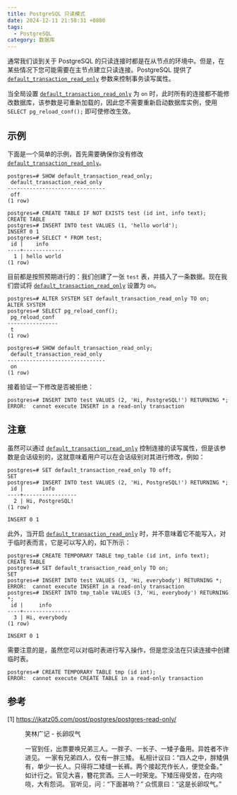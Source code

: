 ```yaml
---
title: PostgreSQL 只读模式
date: 2024-12-11 21:58:31 +0800
tags:
  - PostgreSQL
category: 数据库
---
```


通常我们谈到关于 PostgreSQL 的只读连接时都是在从节点的环境中。但是，在某些情况下您可能需要在主节点建立只读连接。PostgreSQL 提供了 [`default_transaction_read_only`][] 参数来控制事务读写属性。

<!--more-->

当全局设置 [`default_transaction_read_only`][] 为 `on` 时，此时所有的连接都不能修改数据库，该参数是可重新加载的，因此您不需要重新启动数据库实例，使用 `SELECT pg_reload_conf();` 即可使修改生效。

## 示例

下面是一个简单的示例，首先需要确保你没有修改 [`default_transaction_read_only`][]。

```
postgres=# SHOW default_transaction_read_only;
 default_transaction_read_only
-------------------------------
 off
(1 row)

postgres=# CREATE TABLE IF NOT EXISTS test (id int, info text);
CREATE TABLE
postgres=# INSERT INTO test VALUES (1, 'hello world');
INSERT 0 1
postgres=# SELECT * FROM test;
 id |    info
----+-------------
  1 | hello world
(1 row)
```

目前都是按照预期进行的：我们创建了一张 `test` 表，并插入了一条数据。现在我们尝试将 [`default_transaction_read_only`][] 设置为 `on`。

```
postgres=# ALTER SYSTEM SET default_transaction_read_only TO on;
ALTER SYSTEM
postgres=# SELECT pg_reload_conf();
 pg_reload_conf
----------------
 t
(1 row)

postgres=# SHOW default_transaction_read_only;
 default_transaction_read_only
-------------------------------
 on
(1 row)
```

接着验证一下修改是否被拒绝：

```
postgres=# INSERT INTO test VALUES (2, 'Hi, PostgreSQL!') RETURNING *;
ERROR:  cannot execute INSERT in a read-only transaction
```

## 注意

虽然可以通过 [`default_transaction_read_only`][] 控制连接的读写属性，但是该参数是会话级别的，这就意味着用户可以在会话级别对其进行修改，例如：

```
postgres=# SET default_transaction_read_only TO off;
SET
postgres=# INSERT INTO test VALUES (2, 'Hi, PostgreSQL!') RETURNING *;
 id |      info
----+-----------------
  2 | Hi, PostgreSQL!
(1 row)

INSERT 0 1
```

此外，当开启 [`default_transaction_read_only`][] 时，并不意味着它不能写入，对于临时表而言，它是可以写入的，如下所示：

```
postgres=# CREATE TEMPORARY TABLE tmp_table (id int, info text);
CREATE TABLE
postgres=# SET default_transaction_read_only TO on;
SET
postgres=# INSERT INTO test VALUES (3, 'Hi, everybody') RETURNING *;
ERROR:  cannot execute INSERT in a read-only transaction
postgres=# INSERT INTO tmp_table VALUES (3, 'Hi, everybody') RETURNING *;
 id |     info
----+---------------
  3 | Hi, everybody
(1 row)

INSERT 0 1
```

需要注意的是，虽然您可以对临时表进行写入操作，但是您没法在只读连接中创建临时表。

```
postgres=# CREATE TEMPORARY TABLE tmp (id int);
ERROR:  cannot execute CREATE TABLE in a read-only transaction
```

## 参考

[1] https://jkatz05.com/post/postgres/postgres-read-only/

[`default_transaction_read_only`]: https://www.postgresql.org/docs/current/runtime-config-client.html#GUC-DEFAULT-TRANSACTION-READ-ONLY

<dir class="just-for-fun">
笑林广记 - 长卵叹气

一官到任，出票要唤兄弟三人。一胖子、一长子、一矮子备用。异姓者不许进见。
一家有兄弟四人，仅有一胖三矮。
私相计议曰：“四人之中，胖矮俱有，单少一长人。只得将二矮缝一长裤。两个接起充作长人，便觉全备。”
如计行之。官见大喜，簪花赏酒。三人一时荣宠。下矮压得受苦，在内哓哓，大有怨词。
官听见，问：“下面甚响？”
众慌禀曰：“这是长卵叹气。”
</div>
